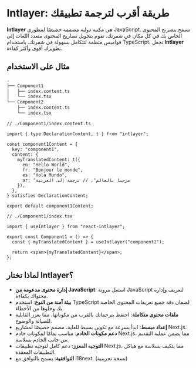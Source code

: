# Intlayer: طريقة أقرب لترجمة تطبيقك

**Intlayer** هي مكتبة دولية مصممة خصيصًا لمطوري JavaScript. تسمح بتصريح المحتوى الخاص بك في كل مكان في شفرتك. تقوم بتحويل تصاريح المحتوى متعدد اللغات إلى قواميس منظمة لتتكامل بسهولة في شفرتك. باستخدام TypeScript، تجعل **Intlayer** تطويرك أقوى وأكثر كفاءة.

## مثال على الاستخدام

```bash
.
├── Component1
│   ├── index.content.ts
│   └── index.tsx
└── Component2
    ├── index.content.ts
    └── index.tsx
```

```tsx
// ./Component1/index.content.ts

import { type DeclarationContent, t } from "intlayer";

const component1Content = {
  key: "component1",
  content: {
    myTranslatedContent: t({
      en: "Hello World",
      fr: "Bonjour le monde",
      es: "Hola Mundo",
      ar: "مرحبا بالعالم", // ترجمة إلى العربية
    }),
  },
} satisfies DeclarationContent;

export default component1Content;
```

```tsx
// ./Component1/index.tsx

import { useIntlayer } from "react-intlayer";

export const Component1 = () => {
  const { myTranslatedContent } = useIntlayer("component1");

  return <span>{myTranslatedContent}</span>;
};
```

## لماذا تختار Intlayer؟

- **إدارة محتوى مدعومة من JavaScript**: استغل مرونة JavaScript لتعريف وإدارة محتواك بكفاءة.
- **بيئة آمنة من النوع**: استخدم TypeScript لضمان دقة جميع تعريفات المحتوى الخاصة بك وخلوها من الأخطاء.
- **ملفات محتوى متكاملة**: احتفظ بترجماتك بالقرب من مكوناتها، مما يعزز القابلية للصيانة والوضوح.
- **إعداد مبسط**: ابدأ بسرعة مع تكوين بسيط للغاية، مصمم خصيصًا لمشاريع Next.js.
- **دعم مكونات الخادم**: مناسب تمامًا لمكونات خادم Next.js، مما يضمن عملية التقديم من جانب الخادم بسلاسة.
- **التوجيه المعزز**: دعم كامل لتوجيه تطبيقات Next.js، مما يتكيف بسلاسة مع هياكل التطبيقات المعقدة.
- **التوافقية**: يسمح بالتوافق مع i18next. (نسخة تجريبية)
